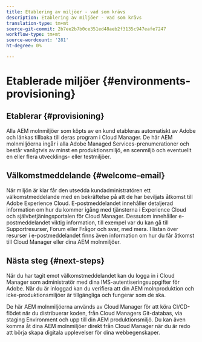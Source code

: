 ```yaml
---
title: Etablering av miljöer - vad som krävs
description: Etablering av miljöer - vad som krävs
translation-type: tm+mt
source-git-commit: 2b7ee2b7b0ce351ed48aeb2f3135c947eafe7247
workflow-type: tm+mt
source-wordcount: '281'
ht-degree: 0%

---
```



# Etablerade miljöer {#environments-provisioning}

## Etablerar {#provisioning}

Alla AEM molnmiljöer som köpts av en kund etableras automatiskt av Adobe och länkas tillbaka till deras program i Cloud Manager. De här AEM molnmiljöerna ingår i alla Adobe Managed Services-prenumerationer och består vanligtvis av minst en produktionsmiljö, en scenmiljö och eventuellt en eller flera utvecklings- eller testmiljöer.

## Välkomstmeddelande {#welcome-email}

När miljön är klar får den utsedda kundadministratören ett välkomstmeddelande med en bekräftelse på att de har beviljats åtkomst till Adobe Experience Cloud. E-postmeddelandet innehåller detaljerad information om hur du kommer igång med tjänsterna i Experience Cloud och självbetjäningsportalen för Cloud Manager. Dessutom innehåller e-postmeddelandet viktig information, till exempel var du kan gå till Supportresurser, Forum eller Frågor och svar, med mera. I listan över resurser i e-postmeddelandet finns även information om hur du får åtkomst till Cloud Manager eller dina AEM molnmiljöer.

## Nästa steg {#next-steps}

När du har tagit emot välkomstmeddelandet kan du logga in i Cloud Manager som administratör med dina IMS-autentiseringsuppgifter för Adobe. När du är inloggad kan du verifiera att din AEM molnproduktion och icke-produktionsmiljöer är tillgängliga och fungerar som de ska.

De här AEM molnmiljöerna används av Cloud Manager för att köra CI/CD-flödet när du distribuerar koden, från Cloud Managers Git-databas, via staging Environment och upp till din AEM produktionsmiljö. Du kan även komma åt dina AEM molnmiljöer direkt från Cloud Manager när du är redo att börja skapa digitala upplevelser för dina webbegenskaper.